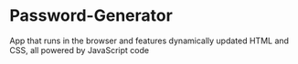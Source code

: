# Password-Generator
App that runs in the browser and features dynamically updated HTML and CSS, all powered by JavaScript code 

